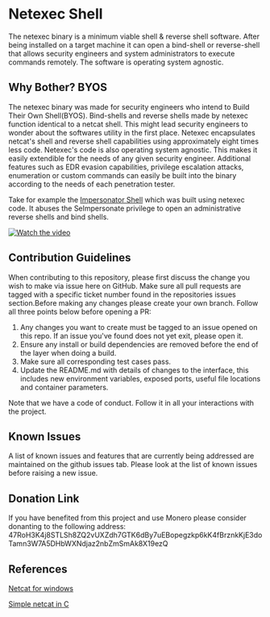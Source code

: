 # Netexec Shell

The netexec binary is a minimum viable shell & reverse shell software. After being installed on a target machine it can open a bind-shell or reverse-shell that allows security engineers and system administrators to execute commands remotely. The software is operating system agnostic.

## Why Bother? BYOS

The netexec binary was made for security engineers who intend to Build Their Own Shell(BYOS).  Bind-shells and reverse shells made by netexec function identical to a netcat shell. This might lead security engineers to wonder about the softwares utility in the first place. Netexec encapsulates netcat's shell and reverse shell capabilities using approximately eight times less code. Netexec's code is also operating system agnostic. This makes it easily extendible for the needs of any given security engineer. Additional features such as EDR evasion capabilities, privilege escalation attacks, enumeration or custom commands can easily be built into the binary according to the needs of each penetration tester.

Take for example the [Impersonator Shell](https://github.com/AleksaZatezalo/Impersonator-Shell) which was built using netexec code. It abuses the SeImpersonate privilege to open an administrative reverse shells and bind shells.

[![Watch the video](https://img.youtube.com/vi/VF4In6rIPGc/maxresdefault.jpg)](https://youtu.be/VF4In6rIPGc)

## Contribution Guidelines

When contributing to this repository, please first discuss the change you wish to make via issue here on GitHub. Make sure all pull requests are tagged with a specific ticket number found in the repositories issues section.Before making any changes please create your own branch. Follow all three points below before opening a PR:

1. Any changes you want to create must be tagged to an issue opened on this repo. If an issue you've found does not yet exit, please open it.
2. Ensure any install or build dependencies are removed before the end of the layer when doing a build.
3. Make sure all corresponding test cases pass.
4. Update the README.md with details of changes to the interface, this includes new environment variables, exposed ports, useful file locations and container parameters.

Note that we have a code of conduct. Follow it in all your interactions with the project.

## Known Issues

A list of known issues and features that are currently being addressed are maintained on the github issues tab. Please look at the list of known issues before raising a new issue.

## Donation Link

If you have benefited from this project and use Monero please consider donanting to the following address:
47RoH3K4j8STLSh8ZQ2vUXZdh7GTK6dBy7uEBopegzkp6kK4fBrznkKjE3doTamn3W7A5DHbWXNdjaz2nbZmSmAk8X19ezQ

## References

[Netcat for windows](https://github.com/diegocr/netcat)

[Simple netcat in C](https://github.com/guzlewski/netcat)
